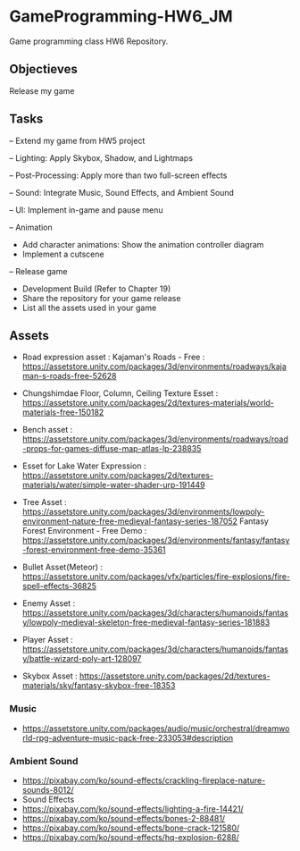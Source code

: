 # GameProgramming-HW6_JM
Game programming class HW6 Repository.

## Objectieves
 Release my game
 
## Tasks
– Extend my game from HW5 project

– Lighting: Apply Skybox, Shadow, and Lightmaps

– Post-Processing: Apply more than two full-screen effects

– Sound: Integrate Music, Sound Effects, and Ambient Sound

– UI: Implement in-game and pause menu

– Animation
  - Add character animations: Show the animation controller diagram
  - Implement a cutscene
  
– Release game
  - Development Build (Refer to Chapter 19)
  - Share the repository for your game release
  - List all the assets used in your game


## Assets
- Road expression asset : Kajaman's Roads - Free : https://assetstore.unity.com/packages/3d/environments/roadways/kajaman-s-roads-free-52628

- Chungshimdae Floor, Column, Ceiling Texture Esset : https://assetstore.unity.com/packages/2d/textures-materials/world-materials-free-150182

- Bench asset : https://assetstore.unity.com/packages/3d/environments/roadways/road-props-for-games-diffuse-map-atlas-lp-238835

- Esset for Lake Water Expression : https://assetstore.unity.com/packages/2d/textures-materials/water/simple-water-shader-urp-191449

- Tree Asset : https://assetstore.unity.com/packages/3d/environments/lowpoly-environment-nature-free-medieval-fantasy-series-187052 Fantasy Forest Environment - Free Demo : https://assetstore.unity.com/packages/3d/environments/fantasy/fantasy-forest-environment-free-demo-35361

- Bullet Asset(Meteor) : https://assetstore.unity.com/packages/vfx/particles/fire-explosions/fire-spell-effects-36825 
- Enemy Asset : https://assetstore.unity.com/packages/3d/characters/humanoids/fantasy/lowpoly-medieval-skeleton-free-medieval-fantasy-series-181883 
- Player Asset : https://assetstore.unity.com/packages/3d/characters/humanoids/fantasy/battle-wizard-poly-art-128097
- Skybox Asset : https://assetstore.unity.com/packages/2d/textures-materials/sky/fantasy-skybox-free-18353


### Music
- https://assetstore.unity.com/packages/audio/music/orchestral/dreamworld-rpg-adventure-music-pack-free-233053#description 

### Ambient Sound
- https://pixabay.com/ko/sound-effects/crackling-fireplace-nature-sounds-8012/ 
- Sound Effects
- https://pixabay.com/ko/sound-effects/lighting-a-fire-14421/ 
- https://pixabay.com/ko/sound-effects/bones-2-88481/ 
- https://pixabay.com/ko/sound-effects/bone-crack-121580/ 
- https://pixabay.com/ko/sound-effects/hq-explosion-6288/ 




